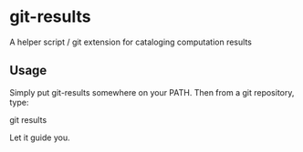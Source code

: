 git-results
===========

A helper script / git extension for cataloging computation results

Usage
-----

Simply put git-results somewhere on your PATH.  Then from a git repository, 
type:

git results

Let it guide you.

